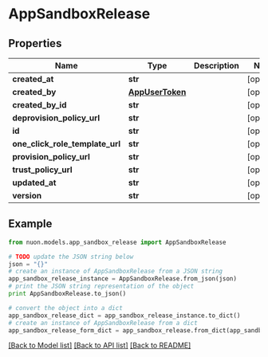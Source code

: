 # AppSandboxRelease


## Properties

Name | Type | Description | Notes
------------ | ------------- | ------------- | -------------
**created_at** | **str** |  | [optional] 
**created_by** | [**AppUserToken**](AppUserToken.md) |  | [optional] 
**created_by_id** | **str** |  | [optional] 
**deprovision_policy_url** | **str** |  | [optional] 
**id** | **str** |  | [optional] 
**one_click_role_template_url** | **str** |  | [optional] 
**provision_policy_url** | **str** |  | [optional] 
**trust_policy_url** | **str** |  | [optional] 
**updated_at** | **str** |  | [optional] 
**version** | **str** |  | [optional] 

## Example

```python
from nuon.models.app_sandbox_release import AppSandboxRelease

# TODO update the JSON string below
json = "{}"
# create an instance of AppSandboxRelease from a JSON string
app_sandbox_release_instance = AppSandboxRelease.from_json(json)
# print the JSON string representation of the object
print AppSandboxRelease.to_json()

# convert the object into a dict
app_sandbox_release_dict = app_sandbox_release_instance.to_dict()
# create an instance of AppSandboxRelease from a dict
app_sandbox_release_form_dict = app_sandbox_release.from_dict(app_sandbox_release_dict)
```
[[Back to Model list]](../README.md#documentation-for-models) [[Back to API list]](../README.md#documentation-for-api-endpoints) [[Back to README]](../README.md)


